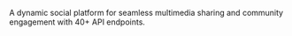 A dynamic social platform for seamless multimedia sharing and community engagement with 40+ API endpoints.
